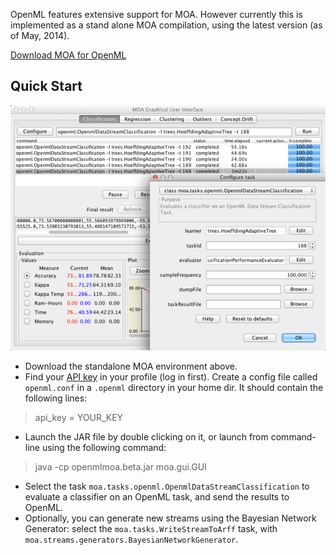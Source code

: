 OpenML features extensive support for MOA. However currently this is implemented as a stand alone MOA compilation, using the latest version (as of May, 2014).

[Download MOA for OpenML](https://www.openml.org/downloads/openmlmoa.beta.jar)

## Quick Start
![OpenML MOA Interface](https://github.com/openml/OpenML/raw/master/img/openmlmoa.png)

* Download the standalone MOA environment above.</li>
* Find your [API key](https://www.openml.org/u#!api) in your profile (log in first). Create a config file called <code>openml.conf</code> in a <code>.openml</code> directory in your home dir. It should contain the following lines:
>api_key = YOUR_KEY
* Launch the JAR file by double clicking on it, or launch from command-line using the following command:
> java -cp openmlmoa.beta.jar moa.gui.GUI
* Select the task <code>moa.tasks.openml.OpenmlDataStreamClassification</code> to evaluate a classifier on an OpenML task, and send the results to OpenML.
* Optionally, you can generate new streams using the Bayesian Network Generator: select the <code>moa.tasks.WriteStreamToArff</code> task, with <code>moa.streams.generators.BayesianNetworkGenerator</code>.
